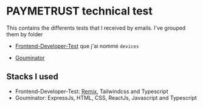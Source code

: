 
# PAYMETRUST technical test

This contains the differents tests that I received by emails. I've grouped them by folder

- [Frontend-Developer-Test](https://github.com/paymetrust-product/frontend-developer-test) que j'ai nommé `devices`

- [Gouminator](https://github.com/paymetrust-product/gouminator)

## Stacks I used

- Frontend-Developer-Test: [Remix](remix.run), Tailwindcss and Typescript
- Gouminator: ExpressJs, HTML, CSS, ReactJs, Javascript and Typescript
